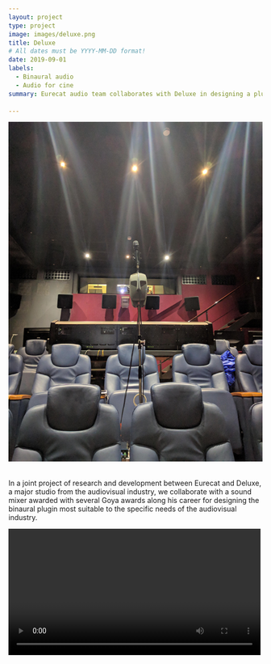 ```yaml
---
layout: project
type: project
image: images/deluxe.png
title: Deluxe
# All dates must be YYYY-MM-DD format!
date: 2019-09-01
labels:
  - Binaural audio
  - Audio for cine
summary: Eurecat audio team collaborates with Deluxe in designing a plugin for mixing in binaural the soundtrack of audiovisual productions.

---
```


<div class="one wide column">
  <img class="ui centered medium image" src="/images/deluxe_cine_reduced.jpg">
</div>
<br />

In a joint project of research and development between Eurecat and Deluxe, a major studio from the audiovisual industry, we collaborate with a sound mixer awarded with several Goya awards along his career for designing the binaural plugin most suitable to the specific needs of the audiovisual industry.<br />

<video width="500" controls controlsList="nodownload">

    <source src="/videos/.webm"
            type="video/webm">

    Sorry, your browser doesn't support embedded videos.
</video>
